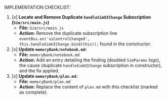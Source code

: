 IMPLEMENTATION CHECKLIST:

1.  [x] **Locate and Remove Duplicate `handleSimUIChange` Subscription (`Sim/src/main.js`)**
    - **File:** `Sim/src/main.js`
    - **Action:** Remove the duplicate subscription line `eventBus.on('uiControlChanged', this.handleSimUIChange.bind(this));` found in the _constructor_.
2.  [x] **Update `memoryBank/notebook.md`:**
    - **File:** `memoryBank/notebook.md`
    - **Action:** Add an entry detailing the finding (doubled `SimParams` logs), the cause (duplicate `handleSimUIChange` subscription in constructor), and the fix applied.
3.  [x] **Update `memoryBank/plan.md`:**
    - **File:** `memoryBank/plan.md`
    - **Action:** Replace the content of `plan.md` with this checklist (marked as complete).
